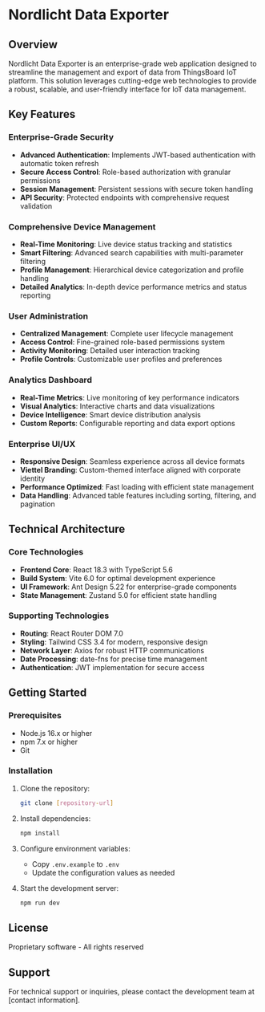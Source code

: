 # Nordlicht Data Exporter

## Overview

Nordlicht Data Exporter is an enterprise-grade web application designed to streamline the management and export of data from ThingsBoard IoT platform. This solution leverages cutting-edge web technologies to provide a robust, scalable, and user-friendly interface for IoT data management.

## Key Features

### Enterprise-Grade Security

- **Advanced Authentication**: Implements JWT-based authentication with automatic token refresh
- **Secure Access Control**: Role-based authorization with granular permissions
- **Session Management**: Persistent sessions with secure token handling
- **API Security**: Protected endpoints with comprehensive request validation

### Comprehensive Device Management

- **Real-Time Monitoring**: Live device status tracking and statistics
- **Smart Filtering**: Advanced search capabilities with multi-parameter filtering
- **Profile Management**: Hierarchical device categorization and profile handling
- **Detailed Analytics**: In-depth device performance metrics and status reporting

### User Administration

- **Centralized Management**: Complete user lifecycle management
- **Access Control**: Fine-grained role-based permissions system
- **Activity Monitoring**: Detailed user interaction tracking
- **Profile Controls**: Customizable user profiles and preferences

### Analytics Dashboard

- **Real-Time Metrics**: Live monitoring of key performance indicators
- **Visual Analytics**: Interactive charts and data visualizations
- **Device Intelligence**: Smart device distribution analysis
- **Custom Reports**: Configurable reporting and data export options

### Enterprise UI/UX

- **Responsive Design**: Seamless experience across all device formats
- **Viettel Branding**: Custom-themed interface aligned with corporate identity
- **Performance Optimized**: Fast loading with efficient state management
- **Data Handling**: Advanced table features including sorting, filtering, and pagination

## Technical Architecture

### Core Technologies

- **Frontend Core**: React 18.3 with TypeScript 5.6
- **Build System**: Vite 6.0 for optimal development experience
- **UI Framework**: Ant Design 5.22 for enterprise-grade components
- **State Management**: Zustand 5.0 for efficient state handling

### Supporting Technologies

- **Routing**: React Router DOM 7.0
- **Styling**: Tailwind CSS 3.4 for modern, responsive design
- **Network Layer**: Axios for robust HTTP communications
- **Date Processing**: date-fns for precise time management
- **Authentication**: JWT implementation for secure access

## Getting Started

### Prerequisites

- Node.js 16.x or higher
- npm 7.x or higher
- Git

### Installation

1. Clone the repository:

   ```bash
   git clone [repository-url]
   ```

2. Install dependencies:

   ```bash
   npm install
   ```

3. Configure environment variables:

   - Copy `.env.example` to `.env`
   - Update the configuration values as needed

4. Start the development server:
   ```bash
   npm run dev
   ```

## License

Proprietary software - All rights reserved

## Support

For technical support or inquiries, please contact the development team at [contact information].
